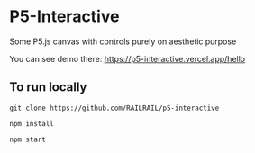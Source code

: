 <h1> P5-Interactive </h1>

Some P5.js canvas with controls purely on aesthetic purpose

You can see demo there: https://p5-interactive.vercel.app/hello

<h2> To run locally </h2>

  
```
git clone https://github.com/RAILRAIL/p5-interactive
```
```
npm install
```
```
npm start
```
